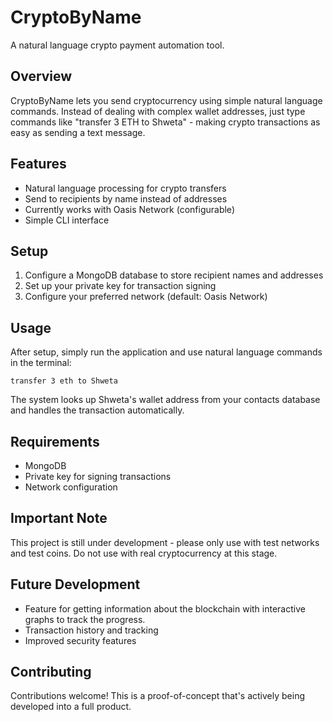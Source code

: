 # CryptoByName

A natural language crypto payment automation tool.

## Overview

CryptoByName lets you send cryptocurrency using simple natural language commands. Instead of dealing with complex wallet addresses, just type commands like "transfer 3 ETH to Shweta" - making crypto transactions as easy as sending a text message.

## Features

- Natural language processing for crypto transfers
- Send to recipients by name instead of addresses
- Currently works with Oasis Network (configurable)
- Simple CLI interface

## Setup

1. Configure a MongoDB database to store recipient names and addresses
2. Set up your private key for transaction signing
3. Configure your preferred network (default: Oasis Network)

## Usage

After setup, simply run the application and use natural language commands in the terminal:

```
transfer 3 eth to Shweta
```

The system looks up Shweta's wallet address from your contacts database and handles the transaction automatically.

## Requirements

- MongoDB
- Private key for signing transactions
- Network configuration

## Important Note

This project is still under development - please only use with test networks and test coins. Do not use with real cryptocurrency at this stage.

## Future Development

- Feature for getting information about the blockchain with interactive graphs to track the progress.
- Transaction history and tracking
- Improved security features

## Contributing

Contributions welcome! This is a proof-of-concept that's actively being developed into a full product.
